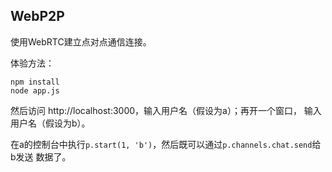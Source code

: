 WebP2P
------

使用WebRTC建立点对点通信连接。

体验方法：

```
npm install
node app.js
```

然后访问 http://localhost:3000，输入用户名（假设为a）；再开一个窗口，
输入用户名（假设为b）。

在a的控制台中执行`p.start(1, 'b')`，然后既可以通过`p.channels.chat.send`给b发送 数据了。
